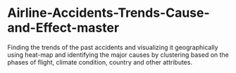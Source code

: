 # Airline-Accidents-Trends-Cause-and-Effect-master
Finding the trends of the past accidents and visualizing it geographically using heat-map and identifying the major causes by clustering based on the phases of flight, climate condition, country and other attributes.
